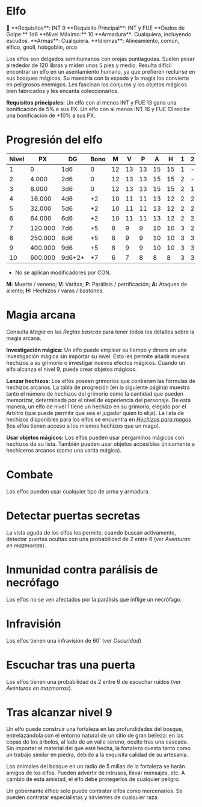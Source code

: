 # Elfo

<aside>
📖 **Requisitos**: INT 9
**Requisito Principal**: INT y FUE
**Dados de Golpe:** 1d6
**Nivel Máximo:** 10
**Armadura**: Cualquiera, incluyendo escudos.
**Armas**: Cualquiera.
**Idiomas**: Alineamiento, común, élfico, gnoll, hobgoblin, orco

</aside>

Los elfos son delgados semihumanos con orejas puntiagudas. Suelen pesar alrededor de 120 libras y miden unos 5 pies y medio. Resulta difícil encontrar un elfo en un asentamiento humano, ya que prefieren recluirse en sus bosques mágicos. Su maestría con la espada y la magia los convierte en peligrosos enemigos. Les fascinan los conjuros y los objetos mágicos bien fabricados y les encanta coleccionarlos.

**Requisitos principales:** Un elfo con al menos INT y FUE 13 gana una bonificación de 5% a sus PX. Un elfo con al menos INT 16 y FUE 13 recibe una bonificación de +10% a sus PX.

# Progresión del elfo

| Nivel | PX | DG | Bono | M | V | P | A | H | 1 | 2 | 3 | 4 | 5 |
| --- | --- | --- | --- | --- | --- | --- | --- | --- | --- | --- | --- | --- | --- |
| 1 | 0 | 1d6 | 0 | 12 | 13 | 13 | 15 | 15 | 1 | - | - | - | - |
| 2 | 4.000 | 2d6 | 0 | 12 | 13 | 13 | 15 | 15 | 2 | - | - | - | - |
| 3 | 8.000 | 3d6 | 0 | 12 | 13 | 13 | 15 | 15 | 2 | 1 | - | - | - |
| 4 | 16.000 | 4d6 | +2 | 10 | 11 | 11 | 13 | 12 | 2 | 2 | - | - | - |
| 5 | 32.000 | 5d6 | +2 | 10 | 11 | 11 | 13 | 12 | 2 | 2 | 1 | - | - |
| 6 | 64.000 | 6d6 | +2 | 10 | 11 | 11 | 13 | 12 | 2 | 2 | 2 | - | - |
| 7 | 120.000 | 7d6 | +5 | 8 | 9 | 9 | 10 | 10 | 3 | 2 | 2 | 1 | - |
| 8 | 250.000 | 8d6 | +5 | 8 | 9 | 9 | 10 | 10 | 3 | 3 | 2 | 2 | - |
| 9 | 400.000 | 9d6 | +5 | 8 | 9 | 9 | 10 | 10 | 3 | 3 | 3 | 2 | 1 |
| 10 | 600.000 | 9d6+2* | +7 | 6 | 7 | 8 | 8 | 8 | 3 | 3 | 3 | 3 | 2 |

* No se aplican modificadores por CON.

**M:** Muerte / veneno; **V:** Varitas; **P:** Parálisis / petrificación; **A:** Ataques de aliento; **H:** Hechizos / varas / bastones.

# Magia arcana

Consulta *Magia* en las *Reglas básicas* para tener todos los detalles sobre la magia arcana.

**Investigación mágica:** Un elfo puede emplear su tiempo y dinero en una investigación mágica sin importar su nivel. Esto les permite añadir nuevos hechizos a su grimorio o investigar nuevos efectos mágicos. Cuando un elfo alcanza el nivel 9, puede crear objetos mágicos.

**Lanzar hechizos:** Los elfos poseen grimorios que contienen las fórmulas de hechizos arcanos. La tabla de progresión (en la siguiente página) muestra tanto el número de hechizos del grimorio como la cantidad que pueden memorizar, determinada por el nivel de experiencia del personaje. De esta manera, un elfo de nivel 1 tiene un hechizo en su grimorio, elegido por el Árbitro (que puede permitir que sea el jugador quien lo elija). La lista de hechizos disponibles para los elfos se encuentra en *[Hechizos para  magos](https://www.notion.so/ec0de6e71a6d444da654e1817eea8955?pvs=21)* (los elfos tienen acceso a los mismos hechizos que un mago).

**Usar objetos mágicos:** Los elfos pueden usar pergaminos mágicos con hechizos de su lista. También pueden usar objetos accesibles únicamente a hechiceros arcanos (como una varita mágica).

# Combate

Los elfos pueden usar cualquier tipo de arma y armadura.

# Detectar puertas secretas

La vista aguda de los elfos les permite, cuando buscan activamente, detectar puertas ocultas con una probabilidad de 2 entre 6 (ver *Aventuras en mazmorras*).

# Inmunidad contra parálisis de necrófago

Los elfos no se ven afectados por la parálisis que inflige un necrófago.

# Infravisión

Los elfos tienen una infravisión de 60’ (ver *Oscuridad*)

# Escuchar tras una puerta

Los elfos tienen una probabilidad de 2 entre 6 de escuchar ruidos (ver *Aventuras en mazmorras*).

# Tras alcanzar nivel 9

Un elfo puede construir una fortaleza en las profundidades del bosque, entrelazándola con el entorno natural de un sitio de gran belleza: en las copas de los árboles, al lado de un valle sereno, oculto tras una cascada. Sin importar el material del que esté hecha, la fortaleza cuesta tanto como un trabajo similar en piedra, debido a la exquisita calidad de su artesanía.

Los animales del bosque en un radio de 5 millas de la fortaleza se harán amigos de los elfos. Pueden advertir de intrusos, llevar mensajes, etc. A cambio de esta amistad, el elfo debe protegerlos de cualquier peligro.

Un gobernante élfico solo puede contratar elfos como mercenarios. Se pueden contratar especialistas y sirvientes de cualquier raza.